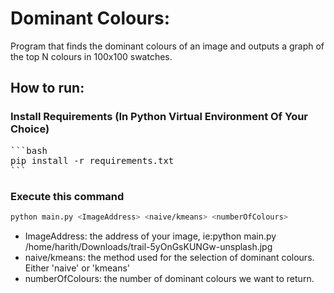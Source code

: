 # Dominant Colours:
Program that finds the dominant colours of an image and outputs a graph of the top N colours in 100x100 swatches.

## How to run:
### Install Requirements (In Python Virtual Environment Of Your Choice) 
<pre>
```bash
pip install -r requirements.txt
```
</pre>

### Execute this command
```bash
python main.py <ImageAddress> <naive/kmeans> <numberOfColours>
```
- ImageAddress: the address of your image, ie:python main.py /home/harith/Downloads/trail-5yOnGsKUNGw-unsplash.jpg 
- naive/kmeans: the method used for the selection of dominant colours. Either 'naive' or 'kmeans'
- numberOfColours: the number of dominant colours we want to return.

